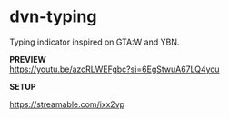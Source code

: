 # dvn-typing

Typing indicator inspired on GTA:W and YBN.

**PREVIEW**  
https://youtu.be/azcRLWEFgbc?si=6EgStwuA67LQ4ycu

**SETUP**

https://streamable.com/ixx2vp
